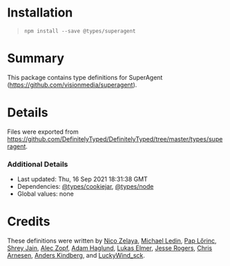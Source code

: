 # Installation
> `npm install --save @types/superagent`

# Summary
This package contains type definitions for SuperAgent (https://github.com/visionmedia/superagent).

# Details
Files were exported from https://github.com/DefinitelyTyped/DefinitelyTyped/tree/master/types/superagent.

### Additional Details
 * Last updated: Thu, 16 Sep 2021 18:31:38 GMT
 * Dependencies: [@types/cookiejar](https://npmjs.com/package/@types/cookiejar), [@types/node](https://npmjs.com/package/@types/node)
 * Global values: none

# Credits
These definitions were written by [Nico Zelaya](https://github.com/NicoZelaya), [Michael Ledin](https://github.com/mxl), [Pap Lőrinc](https://github.com/paplorinc), [Shrey Jain](https://github.com/shreyjain1994), [Alec Zopf](https://github.com/zopf), [Adam Haglund](https://github.com/beeequeue), [Lukas Elmer](https://github.com/lukaselmer), [Jesse Rogers](https://github.com/theQuazz), [Chris Arnesen](https://github.com/carnesen), [Anders Kindberg](https://github.com/ghostganz), and [LuckyWind_sck](https://github.com/LuckyWindsck).

